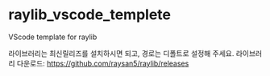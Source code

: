 # raylib_vscode_templete
VScode template for raylib

라이브러리는 최신릴리즈를 설치하시면 되고, 경로는 디폴트로 설정해 주세요.
라이브러리 다운로드: https://github.com/raysan5/raylib/releases

